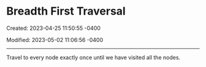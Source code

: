 # Breadth First Traversal

Created: 2023-04-25 11:50:55 -0400

Modified: 2023-05-02 11:06:56 -0400

---

Travel to every node exactly once until we have visited all the nodes.
